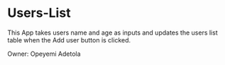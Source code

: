 # Users-List
This App takes users name and age as inputs and updates the users list table when the Add user button is clicked.

Owner: Opeyemi Adetola
